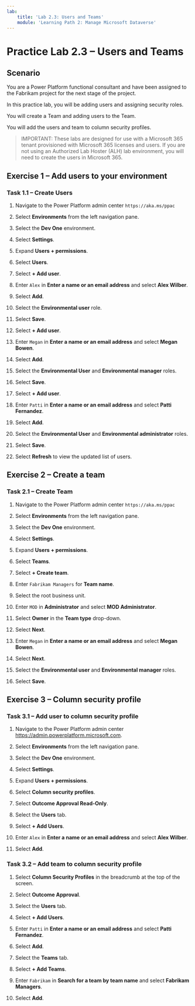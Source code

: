 ```yaml
---
lab:
    title: 'Lab 2.3: Users and Teams'
    module: 'Learning Path 2: Manage Microsoft Dataverse'
---
```


# Practice Lab 2.3 – Users and Teams

## Scenario

You are a Power Platform functional consultant and have been assigned to the Fabrikam project for the next stage of the project.

In this practice lab, you will be adding users and assigning security roles.

You will create a Team and adding users to the Team.

You will add the users and team to column security profiles.

> IMPORTANT: These labs are designed for use with a Microsoft 365 tenant provisioned with Microsoft 365 licenses and users. If you are not using an Authorized Lab Hoster (ALH) lab environment, you will need to create the users in Microsoft 365.

## Exercise 1 – Add users to your environment

### Task 1.1 – Create Users

1. Navigate to the Power Platform admin center `https://aka.ms/ppac`

1. Select **Environments** from the left navigation pane.

1. Select the **Dev One** environment.

1. Select **Settings**.

1. Expand **Users + permissions**.

1. Select **Users**.

1. Select **+ Add user**.

1. Enter `Alex` in **Enter a name or an email address** and select **Alex Wilber**.

1. Select **Add**.

1. Select the **Environmental user** role.

1. Select **Save**.

1. Select **+ Add user**.

1. Enter `Megan` in **Enter a name or an email address** and select **Megan Bowen**.

1. Select **Add**.

1. Select the **Environmental User** and **Environmental manager** roles.

1. Select **Save**.

1. Select **+ Add user**.

1. Enter `Patti` in **Enter a name or an email address** and select **Patti Fernandez**.

1. Select **Add**.

1. Select the **Environmental User** and **Environmental administrator** roles.

1. Select **Save**.

1. Select **Refresh** to view the updated list of users.

## Exercise 2 – Create a team

### Task 2.1 – Create Team

1. Navigate to the Power Platform admin center `https://aka.ms/ppac`

1. Select **Environments** from the left navigation pane.

1. Select the **Dev One** environment.

1. Select **Settings**.

1. Expand **Users + permissions**.

1. Select **Teams**.

1. Select **+ Create team**.

1. Enter `Fabrikam Managers` for **Team name**.

1. Select the root business unit.

1. Enter `MOD` in **Administrator** and select **MOD Administrator**.

1. Select **Owner** in the **Team type** drop-down.

1. Select **Next**.

1. Enter `Megan` in **Enter a name or an email address** and select **Megan Bowen**.

1. Select **Next**.

1. Select the **Environmental user** and **Environmental manager** roles.

1. Select **Save**.

## Exercise 3 – Column security profile

### Task 3.1 – Add user to column security profile

1. Navigate to the Power Platform admin center <https://admin.powerplatform.microsoft.com>.

1. Select **Environments** from the left navigation pane.

1. Select the **Dev One** environment.

1. Select **Settings**.

1. Expand **Users + permissions**.

1. Select **Column security profiles**.

1. Select **Outcome Approval Read-Only**.

1. Select the **Users** tab.

1. Select **+ Add Users**.

1. Enter `Alex` in **Enter a name or an email address** and select **Alex Wilber**.

1. Select **Add**.

### Task 3.2 – Add team to column security profile

1. Select **Column Security Profiles** in the breadcrumb at the top of the screen.

1. Select **Outcome Approval**.

1. Select the **Users** tab.

1. Select **+ Add Users**.

1. Enter `Patti` in **Enter a name or an email address** and select **Patti Fernandez**.

1. Select **Add**.

1. Select the **Teams** tab.

1. Select **+ Add Teams**.

1. Enter `Fabrikam` in **Search for a team by team name** and select **Fabrikam Managers**.

1. Select **Add**.
